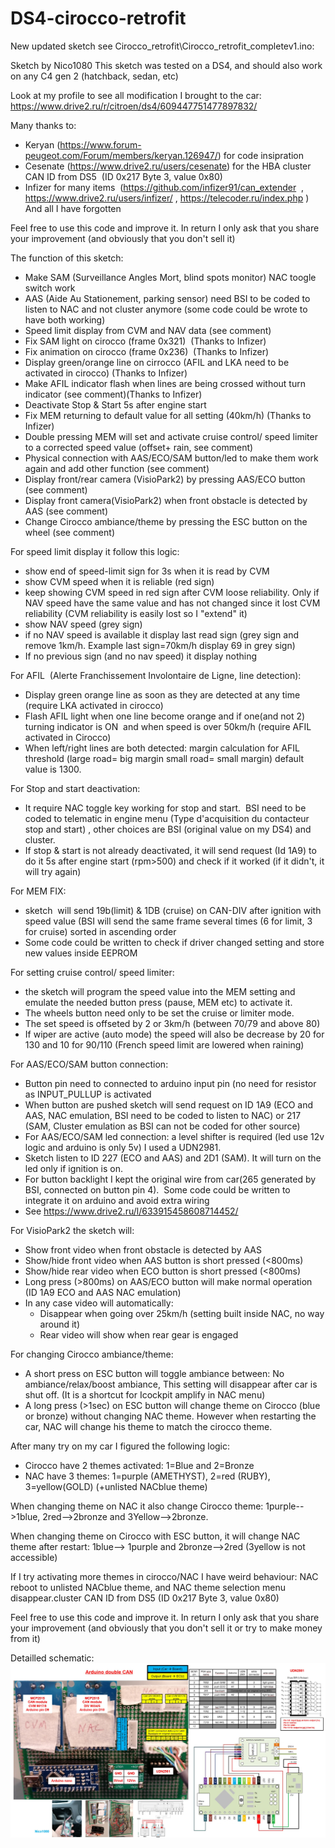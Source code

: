 # DS4-cirocco-retrofit

New updated sketch see Cirocco_retrofit\Cirocco_retrofit_completev1.ino:



Sketch by Nico1080
This sketch was tested on a DS4, and should also work on any C4 gen 2 (hatchback, sedan, etc)

Look at my profile to see all modification I brought to the car:
https://www.drive2.ru/r/citroen/ds4/609447751477897832/

Many thanks to:
- Keryan (https://www.forum-peugeot.com/Forum/members/keryan.126947/) for code insipration
- Cesenate (https://www.drive2.ru/users/cesenate) for the HBA cluster CAN ID from DS5  (ID 0x217 Byte 3, value 0x80)
- Infizer for many items  (https://github.com/infizer91/can_extender  , https://www.drive2.ru/users/infizer/ , https://telecoder.ru/index.php )
And all I have forgotten

Feel free to use this code and improve it. In return I only ask that you share your improvement (and obviously that you don't sell it)

The function of this sketch:
- Make SAM (Surveillance Angles Mort, blind spots monitor) NAC toogle switch work
- AAS (Aide Au Stationement, parking sensor) need BSI to be coded to listen to NAC and not cluster anymore (some code could be wrote to have both working)
- Speed limit display from CVM and NAV data (see comment)
- Fix SAM light on cirocco (frame 0x321)  (Thanks to Infizer)
- Fix animation on cirocco (frame 0x236)  (Thanks to Infizer)
- Display green/orange line on cirrocco (AFIL and LKA need to be activated in cirocco) (Thanks to Infizer)
- Make AFIL indicator flash when lines are being crossed without turn indicator (see comment)(Thanks to Infizer)
- Deactivate Stop & Start 5s after engine start
- Fix MEM returning to default value for all setting (40km/h) (Thanks to Infizer)
- Double pressing MEM will set and activate cruise control/ speed limiter to a corrected speed value (offset+ rain, see comment)
- Physical connection with AAS/ECO/SAM button/led to make them work again and add other function (see comment)
- Display front/rear camera (VisioPark2) by pressing AAS/ECO button (see comment)
- Display front camera(VisioPark2) when front obstacle is detected by AAS (see comment)
- Change Cirocco ambiance/theme by pressing the ESC button on the wheel (see comment)

For speed limit display it follow this logic:
- show end of speed-limit sign for 3s when it is read by CVM
- show CVM speed when it is reliable (red sign)
- keep showing CVM speed in red sign after CVM loose reliability. Only if NAV speed have the same value and has not changed since it lost CVM reliability (CVM reliability is easily lost so I "extend" it)
- show NAV speed (grey sign)
- if no NAV speed is available it display last read sign (grey sign and remove 1km/h. Example last sign=70km/h display 69 in grey sign)
- If no previous sign (and no nav speed) it display nothing

For AFIL  (Alerte Franchissement Involontaire de Ligne, line detection):
- Display green orange line as soon as they are detected at any time (require LKA activated in cirocco)
- Flash AFIL light when one line become orange and if one(and not 2) turning indicator is ON  and when speed is over 50km/h (require AFIL activated in Cirocco)
- When left/right lines are both detected: margin calculation for AFIL threshold (large road= big margin small road= small margin) default value is 1300.

For Stop and start deactivation:
- It require NAC toggle key working for stop and start.  BSI need to be coded to telematic in engine menu (Type d'acquisition du contacteur stop and start) , other choices are BSI (original value on my DS4) and cluster.
- If stop & start is not already deactivated, it will send request (Id 1A9) to do it 5s after engine start (rpm>500) and check if it worked (if it didn't, it will try again)

For MEM FIX:
- sketch  will send 19b(limit) & 1DB (cruise) on CAN-DIV after ignition with speed value (BSI will send the same frame several times (6 for limit, 3 for cruise) sorted in ascending order
- Some code could be written to check if driver changed setting and store new values inside EEPROM

For setting cruise control/ speed limiter:
- the sketch will program the speed value into the MEM setting and emulate the needed button press (pause, MEM etc) to activate it.
- The wheels button need only to be set the cruise or limiter mode.
- The set speed is offseted by 2 or 3km/h (between 70/79 and above 80)
- If wiper are active (auto mode) the speed will also be decrease by 20 for 130 and 10 for 90/110 (French speed limit are lowered when raining)

For AAS/ECO/SAM button connection: 
- Button pin need to connected to arduino input pin (no need for resistor as INPUT_PULLUP is activated
- When button are pushed sketch will send request on ID 1A9 (ECO and AAS, NAC emulation, BSI need to be coded to listen to NAC) or 217 (SAM, Cluster emulation as BSI can not be coded for other source)
- For AAS/ECO/SAM led connection: a level shifter is required (led use 12v logic and arduino is only 5v) I used a UDN2981.
- Sketch listen to ID 227 (ECO and AAS) and 2D1 (SAM). It will turn on the led only if ignition is on.
- For button backlight I kept the original wire from car(265 generated by BSI, connected on button pin 4).  Some code could be written to integrate it on arduino and avoid extra wiring
- See https://www.drive2.ru/l/633915458608714452/

For VisioPark2 the sketch will:
- Show front video when front obstacle is detected by AAS
- Show/hide front video when AAS button is short pressed (<800ms)
- Show/hide rear video when ECO button is short pressed (<800ms)
- Long press (>800ms) on AAS/ECO button will make normal operation (ID 1A9 ECO and AAS NAC emulation)
- In any case video will automatically:
   - 	Disappear when going over 25km/h (setting built inside NAC, no way around it)
   - 	Rear video will show when rear gear is engaged 	


For changing Cirocco ambiance/theme:
- A short press on ESC button will toggle ambiance between: No ambiance/relax/boost ambiance,  This setting will disappear after car is shut off.  (It is a shortcut for Icockpit amplify in NAC menu)
- A long press (>1sec) on ESC button will change theme on Cirocco (blue or bronze) without changing NAC theme. However when restarting the car, NAC will change his theme to match the cirocco theme.

After many try on my car I figured the following logic:
- Cirocco have 2 themes activated: 1=Blue and 2=Bronze
- NAC have 3 themes: 1=purple (AMETHYST), 2=red (RUBY), 3=yellow(GOLD)  (+unlisted NACblue theme)

When changing theme on NAC it also change Cirocco theme: 1purple-->1blue, 2red-->2bronze and 3Yellow-->2bronze.

When changing theme on Cirocco with ESC button, it will change NAC theme after restart: 1blue--> 1purple and 2bronze-->2red  (3yellow is not accessible)


If I try activating more themes in cirocco/NAC I have weird behaviour: NAC reboot to unlisted NACblue theme, and NAC theme selection menu disappear.cluster CAN ID from DS5  (ID 0x217 Byte 3, value 0x80)


Feel free to use this code and improve it. In return I only ask that you share your improvement (and obviously that you don't sell it or try to make money from it)


Detailled schematic:
![alt text](https://github.com/nico1080/DS4-cirocco-retrofit/blob/main/schematic/breadboard-pinout.jpg)

